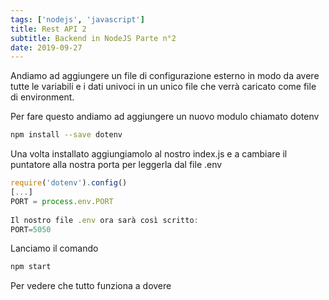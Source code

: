 ```yaml
---
tags: ['nodejs', 'javascript']
title: Rest API 2
subtitle: Backend in NodeJS Parte n°2
date: 2019-09-27
---
```

Andiamo ad aggiungere un file di configurazione esterno in modo da avere tutte le variabili e i dati univoci in un unico file che verrà caricato come file di environment.

Per fare questo andiamo ad aggiungere un nuovo modulo chiamato dotenv

```bash
npm install --save dotenv
```

Una volta installato aggiungiamolo al nostro index.js e a cambiare il puntatore alla nostra porta per leggerla dal file .env

```js
require('dotenv').config()
[...]
PORT = process.env.PORT
 
Il nostro file .env ora sarà così scritto:
PORT=5050
```

Lanciamo il comando

```bash
npm start
```

Per vedere che tutto funziona a dovere